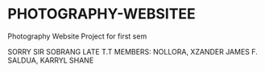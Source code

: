 # PHOTOGRAPHY-WEBSITEE
Photography Website Project for first sem

SORRY SIR SOBRANG LATE T.T
MEMBERS:
NOLLORA, XZANDER JAMES F.
SALDUA, KARRYL SHANE
